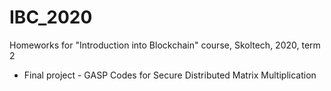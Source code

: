 # IBC_2020
Homeworks for "Introduction into Blockchain" course, Skoltech, 2020, term 2

* Final project - GASP Codes for Secure Distributed Matrix Multiplication
